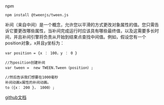 npm

```
npm install @tweenjs/tween.js
```
补间（来自中间）是一个概念，允许您以平滑的方式更改对象属性的值。您只需告诉它要更改哪些属性，当补间完成运行时应该具有哪些最终值，以及这需要多长时间，并且补间引擎将负责从开始到结束点查找中间值。例如，假设您有一个position对象，x并且y坐标为：

```
var position = {x ： 100，y ： 0 }

//为position创建补间
var tween =  new TWEEN.Tween（position）;

//然后告诉我们想要在1000毫秒
补间动画x属性的补间动画。
to（{x： 200 }， 1000）;
```




[github文档](https://github.com/tweenjs/tween.js/blob/master/docs/user_guide.md)